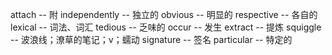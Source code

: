 attach              -- 附
independently       -- 独立的
obvious             -- 明显的
respective          -- 各自的
lexical             -- 词法、词汇
tedious             -- 乏味的
occur               -- 发生
extract             -- 提炼
squiggle            -- 波浪线；潦草的笔记；v；蠕动
signature           -- 签名
particular          -- 特定的
